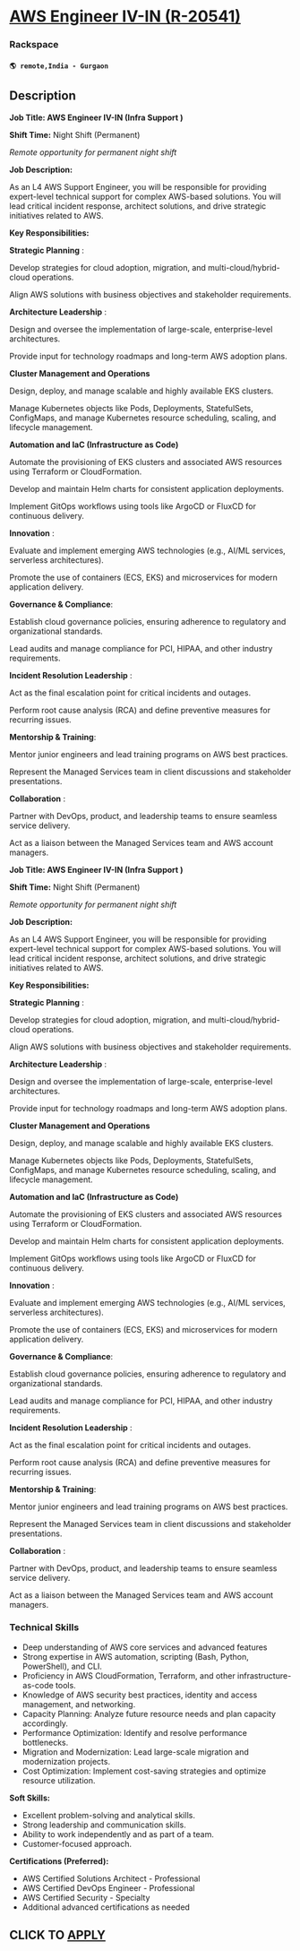 # [AWS Engineer IV-IN (R-20541)](https://www.remotewlb.com/apply/aws-engineer-iv-in-r-20541)  
### Rackspace  
#### `🌎 remote,India - Gurgaon`  

## Description

 **Job Title: AWS Engineer IV-IN (Infra Support )**

 **Shift Time:** Night Shift (Permanent)

*Remote opportunity for permanent night shift*

  

 **Job Description:**

  

As an L4 AWS Support Engineer, you will be responsible for providing expert-level technical support for complex AWS-based solutions. You will lead critical incident response, architect solutions, and drive strategic initiatives related to AWS.

  

  

**Key Responsibilities:**

  

 **Strategic Planning** :

  

Develop strategies for cloud adoption, migration, and multi-cloud/hybrid-cloud operations.

Align AWS solutions with business objectives and stakeholder requirements.

**Architecture Leadership** :

  

Design and oversee the implementation of large-scale, enterprise-level architectures.

Provide input for technology roadmaps and long-term AWS adoption plans.

  

 **Cluster Management and Operations**

  

Design, deploy, and manage scalable and highly available EKS clusters.

Manage Kubernetes objects like Pods, Deployments, StatefulSets, ConfigMaps, and manage Kubernetes resource scheduling, scaling, and lifecycle management.

  

 **Automation and IaC (Infrastructure as Code)**

  

Automate the provisioning of EKS clusters and associated AWS resources using Terraform or CloudFormation.

Develop and maintain Helm charts for consistent application deployments.

Implement GitOps workflows using tools like ArgoCD or FluxCD for continuous delivery.

**Innovation** :

  

Evaluate and implement emerging AWS technologies (e.g., AI/ML services, serverless architectures).

Promote the use of containers (ECS, EKS) and microservices for modern application delivery.

  

**Governance & Compliance**:

  

Establish cloud governance policies, ensuring adherence to regulatory and organizational standards.

Lead audits and manage compliance for PCI, HIPAA, and other industry requirements.

  

 **Incident Resolution Leadership** :

  

Act as the final escalation point for critical incidents and outages.

Perform root cause analysis (RCA) and define preventive measures for recurring issues.

**Mentorship & Training**:

  

Mentor junior engineers and lead training programs on AWS best practices.

Represent the Managed Services team in client discussions and stakeholder presentations.

**Collaboration** :

  

Partner with DevOps, product, and leadership teams to ensure seamless service delivery.

Act as a liaison between the Managed Services team and AWS account managers.

  

**Job Title: AWS Engineer IV-IN (Infra Support )**

 **Shift Time:** Night Shift (Permanent)

*Remote opportunity for permanent night shift*

  

 **Job Description:**

  

As an L4 AWS Support Engineer, you will be responsible for providing expert-level technical support for complex AWS-based solutions. You will lead critical incident response, architect solutions, and drive strategic initiatives related to AWS.

  

  

**Key Responsibilities:**

  

 **Strategic Planning** :

  

Develop strategies for cloud adoption, migration, and multi-cloud/hybrid-cloud operations.

Align AWS solutions with business objectives and stakeholder requirements.

**Architecture Leadership** :

  

Design and oversee the implementation of large-scale, enterprise-level architectures.

Provide input for technology roadmaps and long-term AWS adoption plans.

  

 **Cluster Management and Operations**

  

Design, deploy, and manage scalable and highly available EKS clusters.

Manage Kubernetes objects like Pods, Deployments, StatefulSets, ConfigMaps, and manage Kubernetes resource scheduling, scaling, and lifecycle management.

  

 **Automation and IaC (Infrastructure as Code)**

  

Automate the provisioning of EKS clusters and associated AWS resources using Terraform or CloudFormation.

Develop and maintain Helm charts for consistent application deployments.

Implement GitOps workflows using tools like ArgoCD or FluxCD for continuous delivery.

**Innovation** :

  

Evaluate and implement emerging AWS technologies (e.g., AI/ML services, serverless architectures).

Promote the use of containers (ECS, EKS) and microservices for modern application delivery.

  

**Governance & Compliance**:

  

Establish cloud governance policies, ensuring adherence to regulatory and organizational standards.

Lead audits and manage compliance for PCI, HIPAA, and other industry requirements.

  

 **Incident Resolution Leadership** :

  

Act as the final escalation point for critical incidents and outages.

Perform root cause analysis (RCA) and define preventive measures for recurring issues.

**Mentorship & Training**:

  

Mentor junior engineers and lead training programs on AWS best practices.

Represent the Managed Services team in client discussions and stakeholder presentations.

**Collaboration** :

  

Partner with DevOps, product, and leadership teams to ensure seamless service delivery.

Act as a liaison between the Managed Services team and AWS account managers.

  

### Technical Skills

* Deep understanding of AWS core services and advanced features
* Strong expertise in AWS automation, scripting (Bash, Python, PowerShell), and CLI.
* Proficiency in AWS CloudFormation, Terraform, and other infrastructure-as-code tools.
* Knowledge of AWS security best practices, identity and access management, and networking.
* Capacity Planning: Analyze future resource needs and plan capacity accordingly.
* Performance Optimization: Identify and resolve performance bottlenecks.
* Migration and Modernization: Lead large-scale migration and modernization projects.
* Cost Optimization: Implement cost-saving strategies and optimize resource utilization.

  

  

 **Soft Skills:**

  

* Excellent problem-solving and analytical skills.
* Strong leadership and communication skills.
* Ability to work independently and as part of a team.
* Customer-focused approach.

  

  

 **Certifications (Preferred):**

  

* AWS Certified Solutions Architect - Professional
* AWS Certified DevOps Engineer - Professional
* AWS Certified Security - Specialty
* Additional advanced certifications as needed

  

  
## CLICK TO [APPLY](https://www.remotewlb.com/apply/aws-engineer-iv-in-r-20541)

